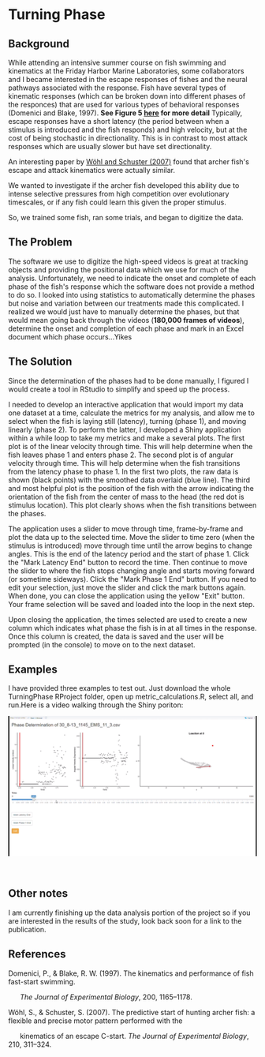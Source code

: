 # Turning Phase

## Background
While attending an intensive summer course on fish swimming and kinematics at the Friday Harbor Marine Laboratories, some collaborators and I became interested in the escape responses of fishes and the neural pathways associated with the response. Fish have several types of kinematic responses (which can be broken down into different phases of the responces) that are used for various types of behavioral responses (Domenici and Blake, 1997). **See Figure 5 [here](http://biomimetic.pbworks.com/f/The+kinematics+and+performance+ofDomenici.pdf) for more detail** Typically, escape responses have a short latency (the period between when a stimulus is introduced and the fish responds) and high velocity, but at the cost of being stochastic in directionality. This is in contrast to most attack responses which are usually slower but have set directionality.

An interesting paper by [Wöhl and Schuster (2007)](https://jeb.biologists.org/content/210/2/311.long) found that archer fish's escape and attack kinematics were actually similar. 

We wanted to investigate if the archer fish developed this ability due to intense selective pressures from high competition over evolutionary timescales, or if any fish could learn this given the proper stimulus.

So, we trained some fish, ran some trials, and began to digitize the data.

## The Problem
The software we use to digitize the high-speed videos is great at tracking objects and providing the positional data which we use for much of the analysis. Unfortunately, we need to indicate the onset and complete of each phase of the fish's response which the software does not provide a method to do so. I looked into using statistics to automatically determine the phases but noise and variation between our treatments made this complicated. I realized we would just have to manually determine the phases, but that would mean going back through the videos (**180,000 frames of videos**), determine the onset and completion of each phase and mark in an Excel document which phase occurs...Yikes

## The Solution
Since the determination of the phases had to be done manually, I figured I would create a tool in RStudio to simplify and speed up the process. 

I needed to develop an interactive application that would import my data one dataset at a time, calculate the metrics for my analysis, and allow me to select when the fish is laying still (latency), turning (phase 1), and moving linearly (phase 2). To perform the latter, I developed a Shiny application within a while loop to take my metrics and make a several plots. The first plot is of the linear velocity through time. This will help determine when the fish leaves phase 1 and enters phase 2. The second plot is of angular velocity through time. This will help determine when the fish transitions from the latency phase to phase 1. In the first two plots, the raw data is shown (black points) with the smoothed data overlaid (blue line). The third and most helpful plot is the position of the fish with the arrow indicating the orientation of the fish from the center of mass to the head (the red dot is stimulus location). This plot clearly shows when the fish transitions between the phases.

The application uses a slider to move through time, frame-by-frame and plot the data up to the selected time. Move the slider to time zero (when the stimulus is introduced) move through time until the arrow begins to change angles. This is the end of the latency period and the start of phase 1. Click the "Mark Latency End" button to record the time. Then continue to  move the slider to where the fish stops changing angle and starts moving forward (or sometime sideways). Click the "Mark Phase 1 End" button. If you need to edit your selection, just move the slider and click the mark buttons again. When done, you can close the application using the yellow "Exit" button. Your frame selection will be saved and loaded into the loop in the next step.

Upon closing the application, the times selected are used to create a new column which indicates what phase the fish is in at all times in the response. Once this column is created, the data is saved and the user will be prompted (in the console) to move on to the next dataset.

## Examples
I have provided three examples to test out. Just download the whole TurningPhase RProject folder, open up metric_calculations.R, select all, and run.Here is a video walking through the Shiny poriton:


[![Video Thumbnail](./images/video_ex.png)](https://youtu.be/li9TxCDiSBM)


<br />

## Other notes
I am currently finishing up the data analysis portion of the project so if you are interested in the results of the study, look back soon for a link to the publication.

## References
Domenici, P., & Blake, R. W. (1997). The kinematics and performance of fish fast-start swimming. 

&nbsp;&nbsp;&nbsp;&nbsp;&nbsp;&nbsp;*The Journal of Experimental Biology*, 200, 1165–1178.

Wöhl, S., & Schuster, S. (2007). The predictive start of hunting archer fish: a flexible and precise motor pattern performed with the 

&nbsp;&nbsp;&nbsp;&nbsp;&nbsp;&nbsp;kinematics of an escape C-start. *The Journal of Experimental Biology*, 210, 311–324.